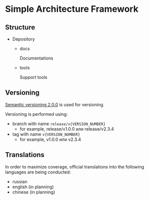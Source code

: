 # Simple Architecture Framework

## Structure

- Depository

  - docs

    Documentations

  - tools

    Support tools

## Versioning

[Semantic versioning 2.0.0](https://semver.org/lang/ru/spec/v2.0.0.html) is used for versioning.

Versioning is performed using:
* branch with name ``release/v{VERSION_NUMBER}``
  * for example, release/v1.0.0 или release/v2.3.4
* tag with name ``v{VERSION_NUMBER}``
  * for example, v1.0.0 или v2.3.4

## Translations

In order to maximize coverage, official translations into the following languages are being conducted:
* russian
* english (in planning)
* chinese (in planning)
